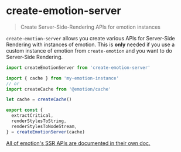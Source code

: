 # create-emotion-server

> Create Server-Side-Rendering APIs for emotion instances

`create-emotion-server` allows you create various APIs for Server-Side Rendering with instances of emotion. This is **only** needed if you use a custom instance of emotion from `create-emotion` and you want to do Server-Side Rendering.

```jsx
import createEmotionServer from 'create-emotion-server'

import { cache } from 'my-emotion-instance'
// or
import createCache from '@emotion/cache'

let cache = createCache()

export const {
  extractCritical,
  renderStylesToString,
  renderStylesToNodeStream,
} = createEmotionServer(cache)
```

[All of emotion's SSR APIs are documented in their own doc.](https://emotion.sh/docs/ssr)
